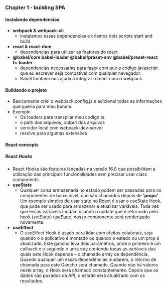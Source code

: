 ### Chapter 1 - building SPA

#### Instalando dependencias

* **webpack & webpack-cli**
  * instalamos essas dependencias e criamos dois scripts start and build.
* **react & react-dom**
  * dependencias para utilizar as features do react
* **@babel/core babel-loader @babel/preset-env @babel/preset-react ts-loader**
  * dependencias necessarias para fazer com que o codigo javascript que eu escrever seja compativel com qualquer navegador.
  * Babel tambem nos ajuda a integrar o react com o webpack.

#### Buildando o projeto
* Basicamente criei o webpack.config.js e adicionei todas as informações que queria para meu bundle.
* Exemplo
  * Os loaders para transpilar meu codigo ts.
  * o path dos arquivos, output dos arquivos
  * servidor local com webpack-dev-server
  * resolve para algumas extensões

#### React concepts
##### React Hooks
* React Hooks são features lançadas na versão 16.8 que possibilitam a utilização das principais funcionalidades sem precisar usar class components. 
* **useState**
  * Qualquer coisa armazenada
no estado podem ser passadas para os componentes de baixo nível, que são chamados depois de **'props'**. Um exemplo simples de usar state no React é usar o useState Hook, que pode ser usado para armazenar e atualizar variáveis. Toda vez que essas variáveis ​​mudam usando o update que é retornado pelo hook (setState) useState, nosso componente será renderizado novamente.
* **useEffect**
  * O useEffect Hook é usado para lidar com efeitos colaterais, seja quando o o aplicativo é montado ou quando o estado ou um prop é atualizado. Este gancho leva dois parâmetros, onde o primeiro é um callback e o segundo é um array contendo todas as variáveis ​​das quais este Hook depende – o chamado array de dependência. Quando qualquer um essas dependências mudarem, o retorno de chamada para este Gancho será chamado. Quando não há valores neste array, o Hook será chamado constantemente. Depois que os dados são puxados da API, o estado será atualizado com os resultados.